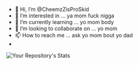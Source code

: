 - 👋 Hi, I’m @CheemzZisProSkid
- 👀 I’m interested in ... ya mom fuck nigga
- 🌱 I’m currently learning ... yo mom body
- 💞️ I’m looking to collaborate on ... yo mom
- 📫 How to reach me ... ask yo mom bout yo dad
- 
<!---
CheemzZisProSkid/CheemzZisProSkid is a ✨ special ✨ repository because its `README.md` (this file) appears on your GitHub profile.
You can click the Preview link to take a look at your changes.
--->
![Your Repository's Stats](https://github-readme-stats.vercel.app/api/top-langs/?username=CheemzZisProSkid&theme=blue-green)
